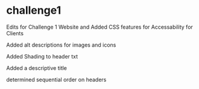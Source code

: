 # challenge1

Edits for Challenge 1 Website and Added CSS features for Accessability for Clients

Added alt descriptions for images and icons

Added Shading to header txt

Added a descriptive title

determined sequential order on headers
